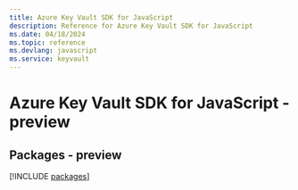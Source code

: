 ```yaml
---
title: Azure Key Vault SDK for JavaScript
description: Reference for Azure Key Vault SDK for JavaScript
ms.date: 04/18/2024
ms.topic: reference
ms.devlang: javascript
ms.service: keyvault
---
```

# Azure Key Vault SDK for JavaScript - preview
## Packages - preview
[!INCLUDE [packages](key-vault-index.md)]
